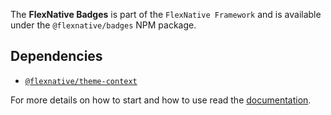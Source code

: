 The **FlexNative Badges** is part of the `FlexNative Framework` and is available under the `@flexnative/badges` NPM package.

## Dependencies
- [`@flexnative/theme-context`](https://www.npmjs.com/package/@flexnative/theme-context)


For more details on how to start and how to use read the [documentation](https://redonalla.github.io/flexnative/).